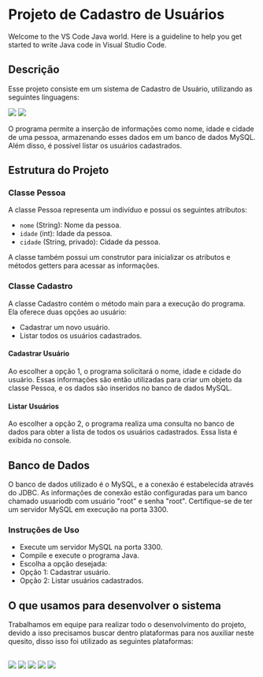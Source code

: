 <h1>Projeto de Cadastro de Usuários</h1>

Welcome to the VS Code Java world. Here is a guideline to help you get started to write Java code in Visual Studio Code.

## Descrição

Esse projeto consiste em um sistema de Cadastro de Usuário, utilizando as seguintes linguagens:

<img src="https://img.shields.io/badge/Java-ED8B00?style=for-the-badge&logo=openjdk&logoColor=white">  <img src="https://img.shields.io/badge/MySQL-00000F?style=for-the-badge&logo=mysql&logoColor=white">

O programa permite a inserção de informações como nome, idade e cidade de uma pessoa, armazenando esses dados em um banco de dados MySQL. Além disso, é possível listar os usuários cadastrados.

## Estrutura do Projeto
### Classe Pessoa

A classe Pessoa representa um indivíduo e possui os seguintes atributos:

- `nome` (String): Nome da pessoa.
- `idade` (int): Idade da pessoa.
- `cidade` (String, privado): Cidade da pessoa.


A classe também possui um construtor para inicializar os atributos e métodos getters para acessar as informações.

### Classe Cadastro
A classe Cadastro contém o método main para a execução do programa. Ela oferece duas opções ao usuário:

- Cadastrar um novo usuário.
- Listar todos os usuários cadastrados.

#### Cadastrar Usuário

Ao escolher a opção 1, o programa solicitará o nome, idade e cidade do usuário. Essas informações são então utilizadas para criar um objeto da classe Pessoa, e os dados são inseridos no banco de dados MySQL.


#### Listar Usuários
Ao escolher a opção 2, o programa realiza uma consulta no banco de dados para obter a lista de todos os usuários cadastrados. Essa lista é exibida no console.


## Banco de Dados

O banco de dados utilizado é o MySQL, e a conexão é estabelecida através do JDBC. As informações de conexão estão configuradas para um banco chamado usuariodb com usuário "root" e senha "root". Certifique-se de ter um servidor MySQL em execução na porta 3300.

### Instruções de Uso

- Execute um servidor MySQL na porta 3300.
- Compile e execute o programa Java.
- Escolha a opção desejada:
- Opção 1: Cadastrar usuário.
- Opção 2: Listar usuários cadastrados.

## O que usamos para desenvolver o sistema

Trabalhamos em equipe para realizar todo o desenvolvimento do projeto, devido a isso precisamos buscar dentro plataformas para nos auxiliar neste quesito, disso isso foi utilizado as seguintes plataformas:

<div style="display: inline-block"><br/>
    <img align-itens="center"src="https://img.shields.io/badge/Discord-7289DA?style=for-the-badge&logo=discord&logoColor=white"> 
    <img align-itens="center"src="https://img.shields.io/badge/Visual_Studio_Code-0078D4?style=for-the-badge&logo=visual%20studio%20code&logoColor=white"> 
    <img align-itens="center"src="https://img.shields.io/badge/Oracle-F80000?style=for-the-badge&logo=oracle&logoColor=black"> 
    <img align-itens="center"src="https://img.shields.io/badge/WhatsApp-25D366?style=for-the-badge&logo=whatsapp&logoColor=white"> 
    <img align-itens="center" src="https://img.shields.io/badge/GitHub-100000?style=for-the-badge&logo=github&logoColor=white">

</div>





